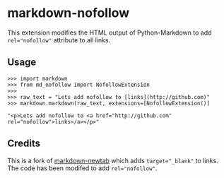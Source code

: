 # markdown-nofollow

This extension modifies the HTML output of Python-Markdown to add `rel="nofollow"` attribute to all links.

## Usage

    >>> import markdown
    >>> from md_nofollow import NofollowExtension
    >>> 
    >>> raw_text = "Lets add nofollow to [links](http://github.com)"
    >>> markdown.markdown(raw_text, extensions=[NofollowExtension()]
    
    "<p>Lets add nofollow to <a href="http://github.com" rel="nofollow">links</a></p>"
  

## Credits

This is a fork of [markdown-newtab](https://github.com/Undeterminant/markdown-newtab) which adds `target="_blank"` to links. The code has been modifed to add `rel="nofollow"`. 

